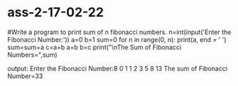 # ass-2-17-02-22
#Write a program to print sum of n fibonacci numbers.
n=int(input('Enter the Fibonacci Number:'))
a=0
b=1
sum=0
for n in range(0, n):
    print(a, end = '  ')
    sum=sum+a
    c=a+b
    a=b
    b=c
print("\nThe Sum of Fibonacci Numbers=",sum)

output:
Enter the Fibonacci Number:8
0  1  1  2  3  5  8  13
The sum of Fibonacci Number=33
